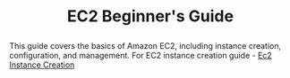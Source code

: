 # <p align="center">EC2 Beginner's Guide</p>

This guide covers the basics of Amazon EC2, including instance creation, configuration, and management.
For EC2 instance creation guide - [Ec2 Instance Creation](ec2%20Instance/instance%20creation.md)
